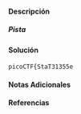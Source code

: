 #### Descripción

##### Pista


#### Solución 

```
picoCTF{StaT31355e
```


#### Notas Adicionales

#### Referencias
